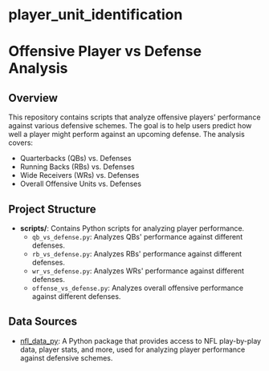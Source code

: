 # player_unit_identification
# Offensive Player vs Defense Analysis

## Overview
This repository contains scripts that analyze offensive players' performance against various defensive schemes. The goal is to help users predict how well a player might perform against an upcoming defense. The analysis covers:
- Quarterbacks (QBs) vs. Defenses
- Running Backs (RBs) vs. Defenses
- Wide Receivers (WRs) vs. Defenses
- Overall Offensive Units vs. Defenses

## Project Structure
- **scripts/**: Contains Python scripts for analyzing player performance.
  - `qb_vs_defense.py`: Analyzes QBs' performance against different defenses.
  - `rb_vs_defense.py`: Analyzes RBs' performance against different defenses.
  - `wr_vs_defense.py`: Analyzes WRs' performance against different defenses.
  - `offense_vs_defense.py`: Analyzes overall offensive performance against different defenses.
## Data Sources
- [nfl_data_py](https://pypi.org/project/nfl-data-py/): A Python package that provides access to NFL play-by-play data, player stats, and more, used for analyzing player performance against defensive schemes.
